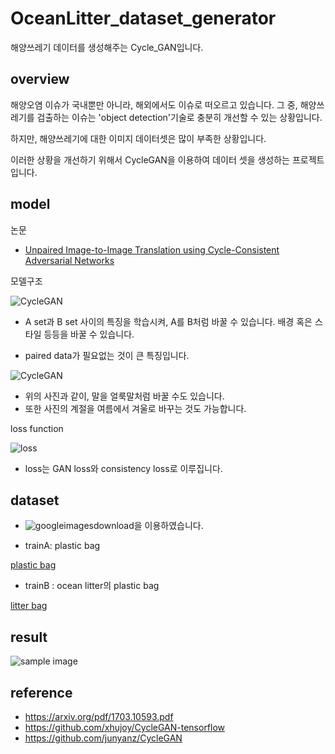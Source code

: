 # OceanLitter_dataset_generator
해양쓰레기 데이터를 생성해주는 Cycle_GAN입니다.


## overview

해양오염 이슈가 국내뿐만 아니라, 해외에서도 이슈로 떠오르고 있습니다.
그 중, 해양쓰레기를 검출하는 이슈는 'object detection'기술로 충분히 개선할 수 있는 상황입니다.

하지만, 해양쓰레기에 대한 이미지 데이터셋은 많이 부족한 상황입니다. 

이러한 상황을 개선하기 위해서 CycleGAN을 이용하여 데이터 셋을 생성하는 프로젝트입니다.


## model

논문

- [Unpaired Image-to-Image Translation using Cycle-Consistent Adversarial Networks](https://arxiv.org/pdf/1703.10593.pdf)

모델구조

![CycleGAN](http://www.kecl.ntt.co.jp/people/kaneko.takuhiro/projects/cyclegan-vc/images/training_procedure.png)

 - A set과 B set 사이의 특징을 학습시켜, A를 B처럼 바꿀 수 있습니다.
    배경 혹은 스타일 등등을 바꿀 수 있습니다.

 - paired data가 필요없는 것이 큰 특징입니다.

![CycleGAN](https://encrypted-tbn0.gstatic.com/images?q=tbn:ANd9GcQsZKBaOB1ivYwK7vi_GpllECgvPOC2WFbf-0rxKn6-IA4TB0pn)

- 위의 사진과 같이, 말을 얼룩말처럼 바꿀 수도 있습니다.
- 또한 사진의 계절을 여름에서 겨울로 바꾸는 것도 가능합니다.


loss function

![loss](https://t1.daumcdn.net/cfile/tistory/99463F33599681290E)

- loss는 GAN loss와 consistency loss로 이루집니다.

## dataset

- ![googleimagesdownload](https://github.com/hardikvasa/google-images-download)을 이용하였습니다.

- trainA: plastic bag

[plastic bag]()

- trainB : ocean litter의 plastic bag 

[litter bag]()


## result

![sample image]()




## reference

- https://arxiv.org/pdf/1703.10593.pdf
- https://github.com/xhujoy/CycleGAN-tensorflow
- https://github.com/junyanz/CycleGAN


